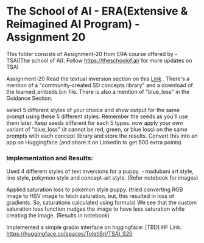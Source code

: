 # The School of AI - ERA(Extensive & Reimagined AI Program) - Assignment 20

This folder consists of Assignment-20 from ERA course offered by - TSAI(The school of AI). 
Follow https://theschoolof.ai/ for more updates on TSAI

Assignment-20
Read the textual inversion section on this [Link](https://github.com/fastai/diffusion-nbs/blob/master/Stable%20Diffusion%20Deep%20Dive.ipynb) . There's a mention of a "community-created SD concepts library" and a download of the learned_embeds.bin file. There is also a mention of "blue_loss" in the Guidance Section.

select 5 different styles of your choice and show output for the same prompt using these 5 different styles. Remember the seeds as you'll use them later. Keep seeds different for each 5 types.
now apply your own variant of "blue_loss" (it cannot be red, green, or blue loss) on the same prompts with each concept library and store the results. 
Convert this into an app on Huggingface (and share it on LinkedIn to get 500 extra points)

### Implementation and Results:
Used 4 different styles of text inversions for a puppy. - madubani art style, line style, pokymon style and concept-art style. (Refer notebook for images)

Applied saturation loss to pokemon style puppy. (tried converting RGB image to HSV image to fetch saturation, but, this resulted in loss of gradients. So, saturations calculated using formula)
We see that the custom saturation loss function nudges the image to have less saturation while creating the image.
(Results in notebook)

Implemented a simple gradio interface on higgingface: [TBD]
HF Link: https://huggingface.co/spaces/ToletiSri/TSAI_S20







